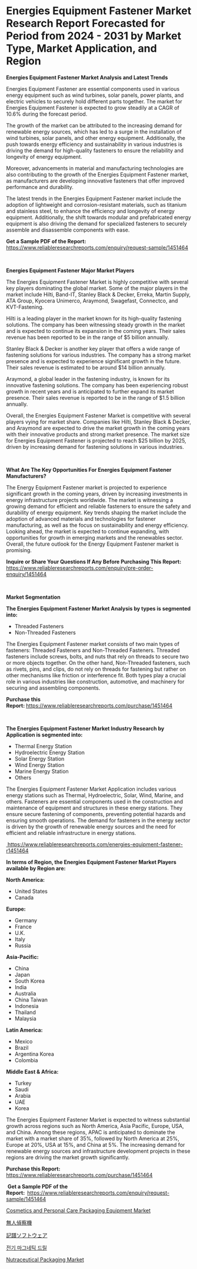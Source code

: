 <p><h1>Energies Equipment Fastener Market Research Report Forecasted for Period from 2024 -  2031 by Market Type, Market Application, and Region</h1></p><p><strong>Energies Equipment Fastener Market Analysis and Latest Trends</strong></p>
<p><p>Energies Equipment Fastener are essential components used in various energy equipment such as wind turbines, solar panels, power plants, and electric vehicles to securely hold different parts together. The market for Energies Equipment Fastener is expected to grow steadily at a CAGR of 10.6% during the forecast period.</p><p>The growth of the market can be attributed to the increasing demand for renewable energy sources, which has led to a surge in the installation of wind turbines, solar panels, and other energy equipment. Additionally, the push towards energy efficiency and sustainability in various industries is driving the demand for high-quality fasteners to ensure the reliability and longevity of energy equipment.</p><p>Moreover, advancements in material and manufacturing technologies are also contributing to the growth of the Energies Equipment Fastener market, as manufacturers are developing innovative fasteners that offer improved performance and durability.</p><p>The latest trends in the Energies Equipment Fastener market include the adoption of lightweight and corrosion-resistant materials, such as titanium and stainless steel, to enhance the efficiency and longevity of energy equipment. Additionally, the shift towards modular and prefabricated energy equipment is also driving the demand for specialized fasteners to securely assemble and disassemble components with ease.</p></p>
<p><strong>Get a Sample PDF of the Report:&nbsp;</strong> <a href="https://www.reliableresearchreports.com/enquiry/request-sample/1451464">https://www.reliableresearchreports.com/enquiry/request-sample/1451464</a></p>
<p>&nbsp;</p>
<p><strong>Energies Equipment Fastener Major Market Players</strong></p>
<p><p>The Energies Equipment Fastener Market is highly competitive with several key players dominating the global market. Some of the major players in the market include Hilti, Band-IT, Stanley Black & Decker, Erreka, Martin Supply, ATA Group, Kyocera Unimerco, Araymond, Swagefast, Connectco, and KVT-Fastening.</p><p>Hilti is a leading player in the market known for its high-quality fastening solutions. The company has been witnessing steady growth in the market and is expected to continue its expansion in the coming years. Their sales revenue has been reported to be in the range of $5 billion annually.</p><p>Stanley Black & Decker is another key player that offers a wide range of fastening solutions for various industries. The company has a strong market presence and is expected to experience significant growth in the future. Their sales revenue is estimated to be around $14 billion annually.</p><p>Araymond, a global leader in the fastening industry, is known for its innovative fastening solutions. The company has been experiencing robust growth in recent years and is anticipated to further expand its market presence. Their sales revenue is reported to be in the range of $1.5 billion annually.</p><p>Overall, the Energies Equipment Fastener Market is competitive with several players vying for market share. Companies like Hilti, Stanley Black & Decker, and Araymond are expected to drive the market growth in the coming years with their innovative products and strong market presence. The market size for Energies Equipment Fastener is projected to reach $25 billion by 2025, driven by increasing demand for fastening solutions in various industries.</p></p>
<p>&nbsp;</p>
<p><strong>What Are The Key Opportunities For Energies Equipment Fastener Manufacturers?</strong></p>
<p><p>The Energy Equipment Fastener market is projected to experience significant growth in the coming years, driven by increasing investments in energy infrastructure projects worldwide. The market is witnessing a growing demand for efficient and reliable fasteners to ensure the safety and durability of energy equipment. Key trends shaping the market include the adoption of advanced materials and technologies for fastener manufacturing, as well as the focus on sustainability and energy efficiency. Looking ahead, the market is expected to continue expanding, with opportunities for growth in emerging markets and the renewables sector. Overall, the future outlook for the Energy Equipment Fastener market is promising.</p></p>
<p><strong>Inquire or Share Your Questions If Any Before Purchasing This Report:</strong> <a href="https://www.reliableresearchreports.com/enquiry/pre-order-enquiry/1451464">https://www.reliableresearchreports.com/enquiry/pre-order-enquiry/1451464</a></p>
<p>&nbsp;</p>
<p><strong>Market Segmentation</strong></p>
<p><strong>The Energies Equipment Fastener Market Analysis by types is segmented into:</strong></p>
<p><ul><li>Threaded Fasteners</li><li>Non-Threaded Fasteners</li></ul></p>
<p><p>The Energies Equipment Fastener market consists of two main types of fasteners: Threaded Fasteners and Non-Threaded Fasteners. Threaded fasteners include screws, bolts, and nuts that rely on threads to secure two or more objects together. On the other hand, Non-Threaded fasteners, such as rivets, pins, and clips, do not rely on threads for fastening but rather on other mechanisms like friction or interference fit. Both types play a crucial role in various industries like construction, automotive, and machinery for securing and assembling components.</p></p>
<p><strong>Purchase this Report:&nbsp;</strong><a href="https://www.reliableresearchreports.com/purchase/1451464">https://www.reliableresearchreports.com/purchase/1451464</a></p>
<p>&nbsp;</p>
<p><strong>The Energies Equipment Fastener Market Industry Research by Application is segmented into:</strong></p>
<p><ul><li>Thermal Energy Station</li><li>Hydroelectric Energy Station</li><li>Solar Energy Station</li><li>Wind Energy Station</li><li>Marine Energy Station</li><li>Others</li></ul></p>
<p><p>The Energies Equipment Fastener Market Application includes various energy stations such as Thermal, Hydroelectric, Solar, Wind, Marine, and others. Fasteners are essential components used in the construction and maintenance of equipment and structures in these energy stations. They ensure secure fastening of components, preventing potential hazards and ensuring smooth operations. The demand for fasteners in the energy sector is driven by the growth of renewable energy sources and the need for efficient and reliable infrastructure in energy stations.</p></p>
<p><a href="https://www.reliableresearchreports.com/energies-equipment-fastener-r1451464">&nbsp;https://www.reliableresearchreports.com/energies-equipment-fastener-r1451464</a></p>
<p><strong>In terms of Region, the Energies Equipment Fastener Market Players available by Region are:</strong></p>
<p>
    <p> <strong> North America: </strong>
        <ul>
            <li>United States</li>
            <li>Canada</li>
        </ul>
        </p> 
    <p> <strong> Europe: </strong>
        <ul>
            <li>Germany</li>
            <li>France</li>
            <li>U.K.</li>
            <li>Italy</li>
            <li>Russia</li>
        </ul>
        </p> 
    <p> <strong> Asia-Pacific: </strong>
        <ul>
            <li>China</li>
            <li>Japan</li>
            <li>South Korea</li>
            <li>India</li>
            <li>Australia</li>
            <li>China Taiwan</li>
            <li>Indonesia</li>
            <li>Thailand</li>
            <li>Malaysia</li>
        </ul>
        </p> 
    <p> <strong> Latin America: </strong>
        <ul>
            <li>Mexico</li>
            <li>Brazil</li>
            <li>Argentina Korea</li>
            <li>Colombia</li>
        </ul>
        </p> 
    <p> <strong> Middle East & Africa: </strong>
        <ul>
            <li>Turkey</li>
            <li>Saudi</li>
            <li>Arabia</li>
            <li>UAE</li>
            <li>Korea</li>
        </ul>
    </p>
    </p>
<p><p>The Energies Equipment Fastener Market is expected to witness substantial growth across regions such as North America, Asia Pacific, Europe, USA, and China. Among these regions, APAC is anticipated to dominate the market with a market share of 35%, followed by North America at 25%, Europe at 20%, USA at 15%, and China at 5%. The increasing demand for renewable energy sources and infrastructure development projects in these regions are driving the market growth significantly.</p></p>
<p><strong>Purchase this Report: </strong><a href="https://www.reliableresearchreports.com/purchase/1451464">https://www.reliableresearchreports.com/purchase/1451464</a></p>
<p>&nbsp;<strong>Get a Sample PDF of the Report:&nbsp;&nbsp;</strong><a href="https://www.reliableresearchreports.com/enquiry/request-sample/1451464">https://www.reliableresearchreports.com/enquiry/request-sample/1451464</a></p>
<p><strong></strong></p>
<p><p><a href="https://github.com/marloy8/Market-Research-Report-List-4/blob/main/cosmetics-and-personal-care-packaging-equipment-market.md">Cosmetics and Personal Care Packaging Equipment Market</a></p><p><a href="https://medium.com/@darieenson678546/%E3%83%89%E3%83%AD%E3%83%BC%E3%83%B3%E5%B8%82%E5%A0%B4%E3%81%AE%E8%A6%8F%E6%A8%A1%E3%81%AF-%E3%82%B0%E3%83%AD%E3%83%BC%E3%83%90%E3%83%AB%E7%94%A3%E6%A5%AD%E3%81%AE%E4%B8%AD%E3%81%A7%E6%9C%80%E5%96%84%E3%81%AE%E3%83%9E%E3%83%BC%E3%82%B1%E3%83%86%E3%82%A3%E3%83%B3%E3%82%B0%E3%83%81%E3%83%A3%E3%83%B3%E3%83%8D%E3%83%AB%E3%82%92%E6%98%8E%E3%82%89%E3%81%8B%E3%81%AB%E3%81%97%E3%81%BE%E3%81%99-f9537fac07bb">無人偵察機</a></p><p><a href="https://github.com/dadanedu33/Market-Research-Report-List-1/blob/main/506453839444.md">記譜ソフトウェア</a></p><p><a href="https://github.com/fernandotryO5lson96765/Market-Research-Report-List-1/blob/main/870161137593.md">전기 마그네틱 드릴</a></p><p><a href="https://issuu.com/reportprime-2/docs/nutraceutical-packaging-market-size-2030.pptx">Nutraceutical Packaging Market</a></p></p>
